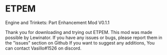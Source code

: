 # ETPEM
Engine and Trinkets: Part Enhancement Mod
V0.1.1

Thank you for downloading and trying out ETPEM.
This mod was made possible by Lewinator.
If you have any issues or bugs, please report them in the "issues" section on Github
If you want to suggest any additions, You can contact Vasillo#1526 on discord.
